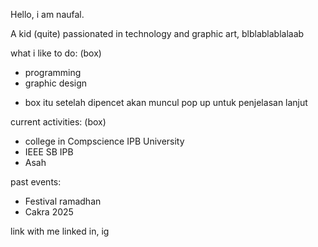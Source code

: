 
Hello, i am naufal.

A kid (quite) passionated in technology and graphic art,
blblablablalaab

what i like to do: (box)
- programming 
- graphic design 
 
* box itu setelah dipencet akan muncul pop up untuk penjelasan lanjut
  
current activities: (box)
- college in Compscience IPB University
- IEEE SB IPB 
- Asah

past events:                                
- Festival ramadhan 
- Cakra 2025

link with me 
linked in, ig